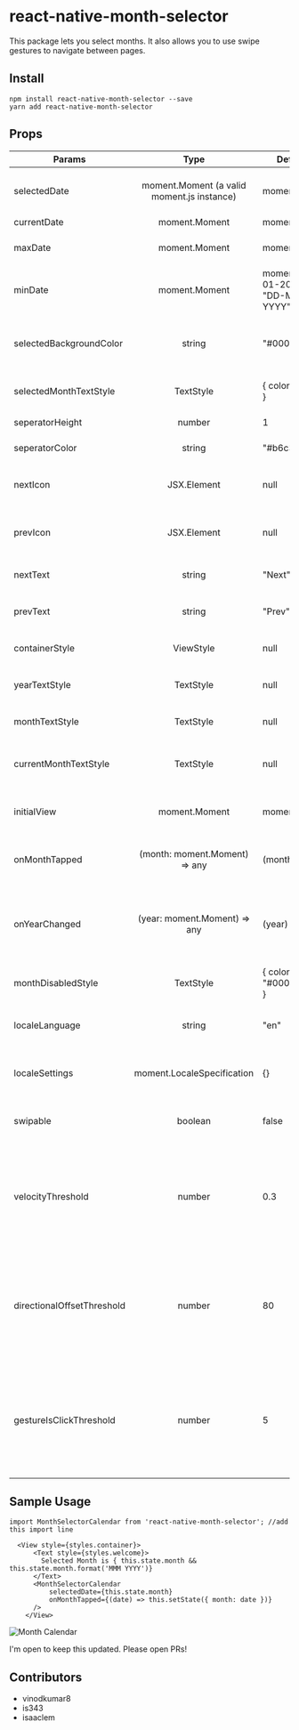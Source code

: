 # react-native-month-selector

This package lets you select months. It also allows you to use swipe gestures to navigate between pages.

## Install

```
npm install react-native-month-selector --save
yarn add react-native-month-selector
```

## Props

| Params                     |                    Type                    | Default                            | Description                                                                                                                        |
| -------------------------- | :----------------------------------------: | ---------------------------------- | ---------------------------------------------------------------------------------------------------------------------------------- |
| selectedDate               | moment.Moment (a valid moment.js instance) | moment()                           | currently highlighted / selected month                                                                                             |
| currentDate                |               moment.Moment                | moment()                           | today's date                                                                                                                       |
| maxDate                    |               moment.Moment                | moment()                           | the maximum date than can be shown                                                                                                 |
| minDate                    |               moment.Moment                | moment("01-01-2000", "DD-MM-YYYY") | the mimimum date than can be shown                                                                                                 |
| selectedBackgroundColor    |                   string                   | "#000"                             | the color of the highlight for the seleced month                                                                                   |
| selectedMonthTextStyle     |                 TextStyle                  | { color: "#fff" }                  | text style for the selected month                                                                                                  |
| seperatorHeight            |                   number                   | 1                                  | height of the separators                                                                                                           |
| seperatorColor             |                   string                   | "#b6c3cb"                          | color of the separators                                                                                                            |
| nextIcon                   |                JSX.Element                 | null                               | custom react component for the next button                                                                                         |
| prevIcon                   |                JSX.Element                 | null                               | custom react component for the prev button                                                                                         |
| nextText                   |                   string                   | "Next"                             | custom text for the next button                                                                                                    |
| prevText                   |                   string                   | "Prev"                             | custom text for the prev button                                                                                                    |
| containerStyle             |                 ViewStyle                  | null                               | custom style for the container                                                                                                     |
| yearTextStyle              |                 TextStyle                  | null                               | custom style for the year text                                                                                                     |
| monthTextStyle             |                 TextStyle                  | null                               | custom style of the text for the months                                                                                            |
| currentMonthTextStyle      |                 TextStyle                  | null                               | custom style for the current month text                                                                                            |
| initialView                |               moment.Moment                | moment()                           | which month should be selected initially                                                                                           |
| onMonthTapped              |       (month: moment.Moment) => any        | (month) => {}                      | function called when month is pressed                                                                                              |
| onYearChanged              |        (year: moment.Moment) => any        | (year) => {}                       | function called when the year is changed (when we navigate pages)                                                                  |
| monthDisabledStyle         |                 TextStyle                  | { color: "#00000050" }             | text style for disabled months                                                                                                     |
| localeLanguage             |                   string                   | "en"                               | specify the localization language for moment.js                                                                                    |
| localeSettings             |         moment.LocaleSpecification         | {}                                 | to update the moment.js localization settings                                                                                      |
| swipable                   |                  boolean                   | false                              | enables swiping between pages                                                                                                      |
| velocityThreshold          |                   number                   | 0.3                                | Velocity that has to be breached in order for swipe to be triggered (`vx` and `vy` properties of `gestureState`)                   |
| directionalOffsetThreshold |                   number                   | 80                                 | Absolute offset that shouldn't be breached for swipe to be triggered (`dy` for horizontal swipe, `dx` for vertical swipe)          |
| gestureIsClickThreshold    |                   number                   | 5                                  | Absolute distance that should be breached for the gesture to not be considered a click (`dx` or `dy` properties of `gestureState`) |

## Sample Usage

```
import MonthSelectorCalendar from 'react-native-month-selector'; //add this import line

  <View style={styles.container}>
      <Text style={styles.welcome}>
        Selected Month is { this.state.month && this.state.month.format('MMM YYYY')}
      </Text>
      <MonthSelectorCalendar
          selectedDate={this.state.month}
          onMonthTapped={(date) => this.setState({ month: date })} 
      />
    </View>
```

![Month Calendar](screenshot.png?raw=true "Month Calendar")

I'm open to keep this updated. Please open PRs!

## Contributors

- vinodkumar8
- is343
- isaaclem
